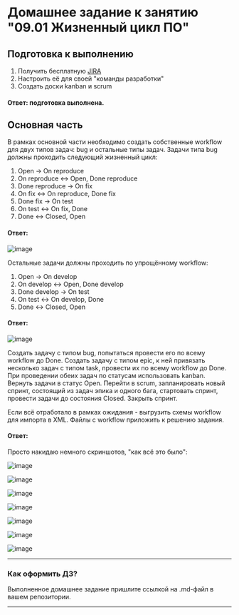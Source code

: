 # Домашнее задание к занятию "09.01 Жизненный цикл ПО"

## Подготовка к выполнению
1. Получить бесплатную [JIRA](https://www.atlassian.com/ru/software/jira/free)
2. Настроить её для своей "команды разработки"
3. Создать доски kanban и scrum

#### Ответ: подготовка выполнена.

## Основная часть
В рамках основной части необходимо создать собственные workflow для двух типов задач: bug и остальные типы задач. Задачи типа bug должны проходить следующий жизненный цикл:
1. Open -> On reproduce
2. On reproduce <-> Open, Done reproduce
3. Done reproduce -> On fix
4. On fix <-> On reproduce, Done fix
5. Done fix -> On test
6. On test <-> On fix, Done
7. Done <-> Closed, Open

#### Ответ:

![image](https://user-images.githubusercontent.com/92969676/170458243-cb3a0aa8-506c-43ef-b407-8adf04697d00.png)


Остальные задачи должны проходить по упрощённому workflow:
1. Open -> On develop
2. On develop <-> Open, Done develop
3. Done develop -> On test
4. On test <-> On develop, Done
5. Done <-> Closed, Open

#### Ответ:

![image](https://user-images.githubusercontent.com/92969676/170458123-88efe350-f2fe-496f-bb86-8e8ddea58ec2.png)


Создать задачу с типом bug, попытаться провести его по всему workflow до Done. Создать задачу с типом epic, к ней привязать несколько задач с типом task, провести их по всему workflow до Done. При проведении обеих задач по статусам использовать kanban. Вернуть задачи в статус Open.
Перейти в scrum, запланировать новый спринт, состоящий из задач эпика и одного бага, стартовать спринт, провести задачи до состояния Closed. Закрыть спринт.

Если всё отработало в рамках ожидания - выгрузить схемы workflow для импорта в XML. Файлы с workflow приложить к решению задания.

#### Ответ:

Просто накидаю немного скриншотов, "как всё это было":

![image](https://user-images.githubusercontent.com/92969676/170457994-53cc6ad3-ef8e-4f4f-b5d3-296f57c85a29.png)

![image](https://user-images.githubusercontent.com/92969676/170457248-df87123f-2e72-44e0-aa36-530355bd93ad.png)

![image](https://user-images.githubusercontent.com/92969676/170457330-a477e225-ccc3-44a0-a846-f457ac215546.png)

![image](https://user-images.githubusercontent.com/92969676/170457422-062deadf-02a6-40e8-83c5-0fa7cba91cf5.png)

![image](https://user-images.githubusercontent.com/92969676/170457504-95c3e87d-de50-41ca-88a2-c353e06cd9cc.png)

![image](https://user-images.githubusercontent.com/92969676/170457646-274f6182-138d-4a42-b55f-74009a22bd29.png)

![image](https://user-images.githubusercontent.com/92969676/170458106-5b97df8a-b7be-494e-8af0-ea7bfd5a0c88.png)






---

### Как оформить ДЗ?

Выполненное домашнее задание пришлите ссылкой на .md-файл в вашем репозитории.

---
